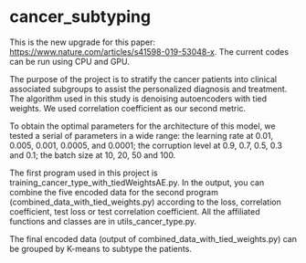 # cancer_subtyping

This is the new upgrade for this paper: https://www.nature.com/articles/s41598-019-53048-x. The current codes can be run using CPU and GPU.

The purpose of the project is to stratify the cancer patients into clinical associated subgroups to assist the personalized diagnosis and treatment. The algorithm used in this study is denoising autoencoders with tied weights. We used correlation coefficient as our second metric.

To obtain the optimal parameters for the architecture of this model, we tested a serial of parameters in a wide range: the learning rate at 0.01, 0.005, 0.001, 0.0005, and 0.0001; the corruption level at 0.9, 0.7, 0.5, 0.3 and 0.1; the batch size at 10, 20, 50 and 100.

The first program used in this project is training_cancer_type_with_tiedWeightsAE.py. In the output, you can combine the five encoded data for the second program (combined_data_with_tied_weights.py) according to the loss, correlation coefficient, test loss or test correlation coefficient. All the affiliated functions and classes are in utils_cancer_type.py.

The final encoded data (output of combined_data_with_tied_weights.py) can be grouped by K-means to subtype the patients.
